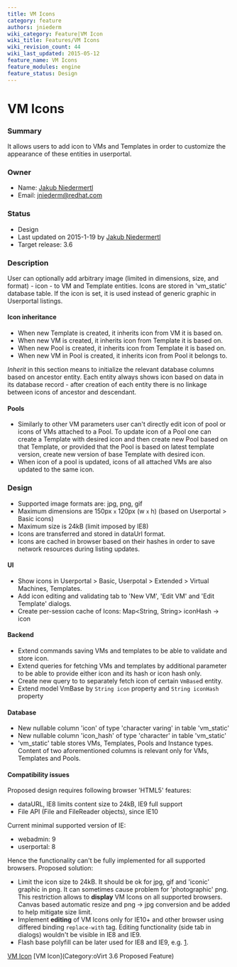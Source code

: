 ```yaml
---
title: VM Icons
category: feature
authors: jniederm
wiki_category: Feature|VM Icon
wiki_title: Features/VM Icons
wiki_revision_count: 44
wiki_last_updated: 2015-05-12
feature_name: VM Icons
feature_modules: engine
feature_status: Design
---
```


# VM Icons

### Summary

It allows users to add icon to VMs and Templates in order to customize the appearance of these entities in userportal.

### Owner

*   Name: [Jakub Niedermertl](User:jniederm)
*   Email: <jniederm@redhat.com>

### Status

*   Design
*   Last updated on 2015-1-19 by [Jakub Niedermertl](User:jniederm)
*   Target release: 3.6

### Description

User can optionally add arbitrary image (limited in dimensions, size, and format) - icon - to VM and Template entities. Icons are stored in 'vm_static' database table. If the icon is set, it is used instead of generic graphic in Userportal listings.

#### Icon inheritance

*   When new Template is created, it inherits icon from VM it is based on.
*   When new VM is created, it inherits icon from Template it is based on.
*   When new Pool is created, it inherits icon from Template it is based on.
*   When new VM in Pool is created, it inherits icon from Pool it belongs to.

*Inherit* in this section means to initialize the relevant database columns based on ancestor entity. Each entity always shows icon based on data in its database record - after creation of each entity there is no linkage between icons of ancestor and descendant.

#### Pools

*   Similarly to other VM parameters user can't directly edit icon of pool or icons of VMs attached to a Pool. To update icon of a Pool one can create a Template with desired icon and then create new Pool based on that Template, or provided that the Pool is based on latest template version, create new version of base Template with desired icon.
*   When icon of a pool is updated, icons of all attached VMs are also updated to the same icon.

### Design

*   Supported image formats are: jpg, png, gif
*   Maximum dimensions are 150px <small>x</small> 120px (w <small>x</small> h) (based on Userportal > Basic icons)
*   Maximum size is 24kB (limit imposed by IE8)
*   Icons are transferred and stored in dataUrl format.
*   Icons are cached in browser based on their hashes in order to save network resources during listing updates.

#### UI

*   Show icons in Userportal > Basic, Userpotal > Extended > Virtual Machines, Templates.
*   Add icon editing and validating tab to 'New VM', 'Edit VM' and 'Edit Template' dialogs.
*   Create per-session cache of Icons: Map<String, String> iconHash -> icon

#### Backend

*   Extend commands saving VMs and templates to be able to validate and store icon.
*   Extend queries for fetching VMs and templates by additional parameter to be able to provide either icon and its hash or icon hash only.
*   Create new query to to separately fetch icon of certain `VmBase`d entity.
*   Extend model VmBase by `String icon` property and `String iconHash` property

#### Database

*   New nullable column 'icon' of type 'character varing' in table 'vm_static'
*   New nullable column 'icon_hash' of type 'character' in table 'vm_static'
*   'vm_static' table stores VMs, Templates, Pools and Instance types. Content of two aforementioned columns is relevant only for VMs, Templates and Pools.

#### Compatibility issues

Proposed design requires following browser 'HTML5' features:

*   dataURL, IE8 limits content size to 24kB, IE9 full support
*   File API (File and FileReader objects), since IE10

Current minimal supported version of IE:

*   webadmin: 9
*   userportal: 8

Hence the functionality can't be fully implemented for all supported browsers. Proposed solution:

*   Limit the icon size to 24kB. It should be ok for jpg, gif and 'iconic' graphic in png. It can sometimes cause problem for 'photographic' png. This restriction allows to **display** VM Icons on all supported browsers. Canvas based automatic resize and png -> jpg conversion and be added to help mitigate size limit.
*   Implement **editing** of VM Icons only for IE10+ and other browser using differed binding `replace-with` tag. Editing functionality (side tab in dialogs) wouldn't be visible in IE8 and IE9.
*   Flash base polyfill can be later used for IE8 and IE9, e.g. [1](http://html5please.com/#file).

[VM Icon](Category:Feature) [VM Icon](Category:oVirt 3.6 Proposed Feature)
